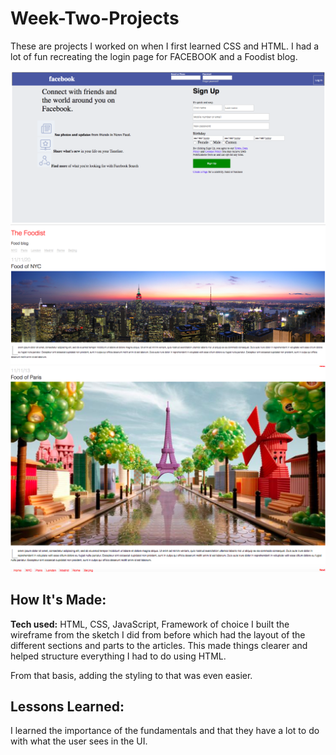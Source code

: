 # Week-Two-Projects
These are projects I worked on when I first learned CSS and HTML. I had a lot of fun recreating the login page for FACEBOOK and a Foodist blog.



![alt tag](Facebook.png)
![alt tag](FoodistOne.png)
![alt tag](FoodistTwo.png)

## How It's Made:

**Tech used:** HTML, CSS, JavaScript, Framework of choice
I built the wireframe from the sketch I did from before which had the layout of the different sections and parts to the articles. This made things clearer and helped structure everything I had to do using HTML.

From that basis, adding the styling to that was even easier. 



## Lessons Learned:
I learned the importance of the fundamentals and that they have a lot to do with what the user sees in the UI.
